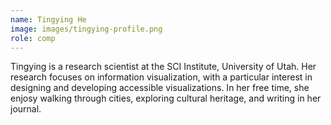 ```yaml
---
name: Tingying He
image: images/tingying-profile.png
role: comp
---
```

 Tingying is a research scientist at the SCI Institute, University of Utah. Her research focuses on information visualization, with a particular interest in designing and developing accessible visualizations. In her free time, she enjosy walking through cities, exploring cultural heritage, and writing in her journal.
